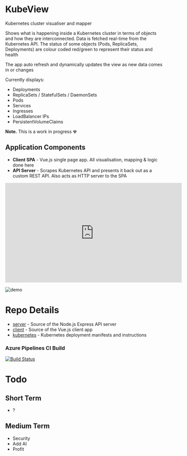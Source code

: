 # KubeView
Kubernetes cluster visualiser and mapper

Shows what is happening inside a Kubernetes cluster in terms of objects and how they are interconnected. Data is fetched real-time from the Kubernetes API. The status of some objects (Pods, ReplicaSets, Deployments) are colour coded red/green to represent their status and health

The app auto refresh and dynamically updates the view as new data comes in or changes

Currently displays:
- Deployments
- ReplicaSets / StatefulSets / DaemonSets
- Pods
- Services
- Ingresses
- LoadBalancer IPs
- PersistentVolumeClaims

**Note.** This is a work in progress ☢

## Application Components
- **Client SPA** - Vue.js single page app. All visualisation, mapping & logic done here
- **API Server** - Scrapes Kubernetes API and presents it back out as a custom REST API. Also acts as HTTP server to the SPA

<iframe width="560" height="315" src="https://www.youtube.com/embed/ukF6aLIUu58" frameborder="0" allow="accelerometer; autoplay; encrypted-media; gyroscope; picture-in-picture" allowfullscreen></iframe>

![demo](https://user-images.githubusercontent.com/14982936/53201465-0311e780-361c-11e9-96ad-f627e903ad1a.png)


# Repo Details
- [server](./server) - Source of the Node.js Express API server
- [client](./client) - Source of the Vue.js client app
- [kubernetes](./kubernetes) - Kubernetes deployment manifests and instructions

### Azure Pipelines CI Build
[![Build Status](https://dev.azure.com/bencoleman/Experiments/_apis/build/status/Build%20KubeView?branchName=master)](https://dev.azure.com/bencoleman/Experiments/_build/latest?definitionId=53&branchName=master)


# Todo 
## Short Term
- ?

## Medium Term
- Security
- Add AI
- Profit
